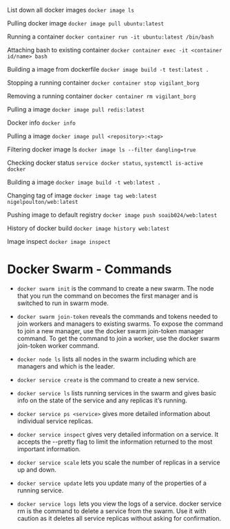 List down all docker images `docker image ls`

Pulling docker image `docker image pull ubuntu:latest`

Running a container `docker container run -it ubuntu:latest /bin/bash`

Attaching bash to existing container `docker container exec -it <container id/name> bash`

Building a image from dockerfile `docker image build -t test:latest .`

Stopping a running container `docker container stop vigilant_borg`

Removing a running container `docker container rm vigilant_borg`

Pulling a image `docker image pull redis:latest`

Docker info `docker info`

Pulling a image `docker image pull <repository>:<tag>` 

Filtering docker image ls `docker image ls --filter dangling=true`

Checking docker status `service docker status`, `systemctl is-active docker`

Building a image `docker image build -t web:latest .`

Changing tag of image `docker image tag web:latest nigelpoulton/web:latest`

Pushing image to default registry `docker image push soaib024/web:latest`

History of docker build `docker image history web:latest`

Image inspect `docker image inspect`

# Docker Swarm - Commands

* `docker swarm init` is the command to create a new swarm. The node that you run the command on becomes the first manager and is switched to run in swarm mode.
* `docker swarm join-token` reveals the commands and tokens needed to join workers and managers to existing swarms. To expose the command to join a new manager, use the docker swarm join-token manager command. To get the command to join a worker, use the docker swarm join-token worker command.

* `docker node ls` lists all nodes in the swarm including which are managers and which is the leader.

* `docker service create` is the command to create a new service.

* `docker service ls` lists running services in the swarm and gives basic info on the state of the service and any replicas it’s running.

* `docker service ps <service>` gives more detailed information about individual service replicas.

* `docker service inspect` gives very detailed information on a service. It accepts the --pretty flag to limit the information returned to the most important information.

* `docker service scale` lets you scale the number of replicas in a service up and down.

* `docker service update` lets you update many of the properties of a running service.

* `docker service logs `lets you view the logs of a service.
docker service rm is the command to delete a service from the swarm. Use it with caution as it deletes all service replicas without asking for confirmation.